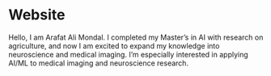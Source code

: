 # Website

Hello, I am Arafat Ali Mondal. I completed my Master’s in AI with research on agriculture, and now I am excited to expand my knowledge into neuroscience and medical imaging. I’m especially interested in applying AI/ML to medical imaging and neuroscience research.
